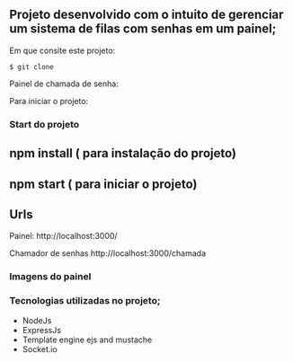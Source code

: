 
## Projeto desenvolvido com o intuito de gerenciar um sistema de filas com senhas em um painel;

Em que consite este projeto:

```
$ git clone 
```

Painel de chamada de senha:

Para iniciar o projeto:

### Start do projeto

## npm install ( para instalação do projeto) 

## npm start ( para iniciar o projeto)

## Urls

Painel:
http://localhost:3000/

Chamador de senhas
 http://localhost:3000/chamada

### Imagens do painel

### Tecnologias utilizadas no projeto;

- NodeJs
- ExpressJs
- Template engine ejs and mustache
- Socket.io

